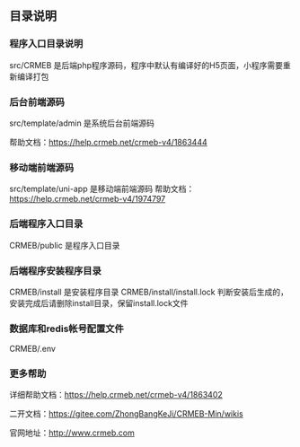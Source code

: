 ## 目录说明

### 程序入口目录说明

src/CRMEB 是后端php程序源码，程序中默认有编译好的H5页面，小程序需要重新编译打包 


### 后台前端源码

src/template/admin 是系统后台前端源码

帮助文档：https://help.crmeb.net/crmeb-v4/1863444

### 移动端前端源码

src/template/uni-app 是移动端前端源码
帮助文档：https://help.crmeb.net/crmeb-v4/1974797

### 后端程序入口目录

CRMEB/public 是程序入口目录

### 后端程序安装程序目录

CRMEB/install 是安装程序目录
CRMEB/install/install.lock 判断安装后生成的，安装完成后请删除install目录，保留install.lock文件

### 数据库和redis帐号配置文件
CRMEB/.env 

### 更多帮助
详细帮助文档：https://help.crmeb.net/crmeb-v4/1863402

二开文档：https://gitee.com/ZhongBangKeJi/CRMEB-Min/wikis

官网地址：http://www.crmeb.com